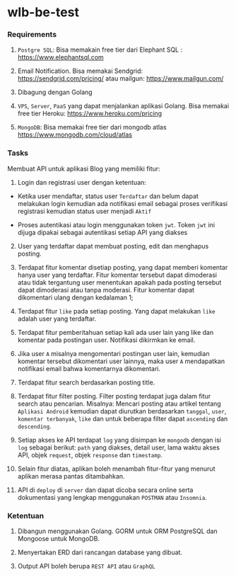 # wlb-be-test

### Requirements

1. `Postgre SQL`: Bisa memakain free tier dari Elephant SQL : https://www.elephantsql.com

2. Email Notification. Bisa memakai Sendgrid: https://sendgrid.com/pricing/ atau mailgun: https://www.mailgun.com/

3. Dibagung dengan Golang

4. `VPS`, `Server`, `PaaS` yang dapat menjalankan aplikasi Golang. Bisa memakai free tier Heroku: https://www.heroku.com/pricing

5. `MongoDB`: Bisa memakai free tier dari mongodb atlas https://www.mongodb.com/cloud/atlas

### Tasks

Membuat API untuk aplikasi Blog yang memiliki fitur:

1. Login dan registrasi user dengan ketentuan:

  * Ketika user mendaftar, status user `Terdaftar` dan belum dapat melakukan login kemudian ada notifikasi email sebagai proses verifikasi registrasi kemudian status user menjadi `Aktif`
  
  * Proses autentikasi atau login menggunakan token `jwt`. Token `jwt` ini dijuga dipakai sebagai autentikasi setiap API yang diakses
  
2. User yang terdaftar dapat membuat posting, edit dan menghapus posting.

3. Terdapat fitur komentar disetiap posting, yang dapat memberi komentar hanya user yang terdaftar. Fitur komentar tersebut dapat dimoderasi atau tidak tergantung user menentukan apakah pada posting tersebut dapat dimoderasi atau tanpa moderasi. Fitur komentar dapat dikomentari ulang dengan kedalaman 1;

4. Terdapat fitur `like` pada setiap posting. Yang dapat melakukan `like` adalah user yang terdaftar.

5. Terdapat fitur pemberitahuan setiap kali ada user lain yang like dan komentar pada postingan user. Notifikasi dikirmkan ke email.

6. Jika user `A` misalnya mengomentari postingan user lain, kemudian komentar tersebut dikomentari user lainnya, maka user `A` mendapatkan notifikasi email bahwa komentarnya dikomentari. 

6. Terdapat fitur search berdasarkan posting title.

7. Terdapat fitur filter posting. Filter posting terdapat juga dalam fitur search atau pencarian. Misalnya: Mencari posting atau artikel tentang `Aplikasi Android` kemudian dapat diurutkan berdasarkan `tanggal`, `user`, `komentar terbanyak`, `like` dan untuk beberapa filter dapat `ascending` dan `descending`.

8. Setiap akses ke API terdapat `log` yang disimpan ke `mongodb` dengan isi `log` sebagai berikut: `path` yang diakses, detail user, lama waktu akses API, objek `request`, objek `response` dan `timestamp`.

9. Selain fitur diatas, aplikan boleh menambah fitur-fitur yang menurut aplikan merasa pantas ditambahkan.

10. API di `deploy` di `server` dan dapat dicoba secara online serta dokumentasi yang lengkap menggunakan `POSTMAN` atau `Insomnia`.


### Ketentuan

1. Dibangun menggunakan Golang. GORM untuk ORM PostgreSQL dan Mongoose untuk MongoDB.

2. Menyertakan ERD dari rancangan database yang dibuat.

3. Output API boleh berupa `REST API` atau `GraphQL`


